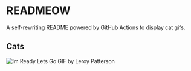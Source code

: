 # READMEOW

A self-rewriting README powered by GitHub Actions to display cat gifs.

## Cats

![Im Ready Lets Go GIF by Leroy Patterson](https://media2.giphy.com/media/CjmvTCZf2U3p09Cn0h/200.gif?cid=9acd02dalvlc2ziisvnkzx8vtkw9tatmwvt4jlrn2lxuy6jn&ep=v1_gifs_search&rid=200.gif&ct=g)
